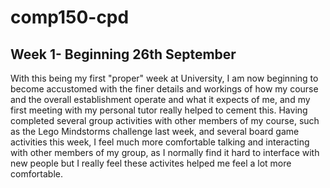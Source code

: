 # comp150-cpd

## Week 1- Beginning 26th September

With this being my first "proper" week at University, I am now beginning to become accustomed with the finer details and workings of how my course and the overall establishment operate and what it expects of me, and my first meeting with my personal tutor really helped to cement this. Having completed several group activities with other members of my course, such as the Lego Mindstorms challenge last week, and several board game activities this week, I feel much more comfortable talking and interacting with other members of my group, as I normally find it hard to interface with new people but I really feel these activites helped me feel a lot more comfortable.  
